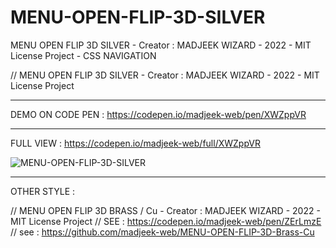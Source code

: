 # MENU-OPEN-FLIP-3D-SILVER
MENU OPEN FLIP 3D SILVER - Creator : MADJEEK WIZARD - 2022 - MIT License Project - CSS NAVIGATION

// MENU OPEN FLIP 3D SILVER - Creator : MADJEEK WIZARD - 2022 - MIT License Project
_____________

DEMO ON CODE PEN  : https://codepen.io/madjeek-web/pen/XWZppVR
______________

FULL VIEW : https://codepen.io/madjeek-web/full/XWZppVR

![MENU-OPEN-FLIP-3D-SILVER](https://user-images.githubusercontent.com/83957788/168563587-fe6cfc39-d9d7-4ab6-984f-25ca4f10f9ca.jpg)

____

OTHER STYLE :

// MENU OPEN FLIP 3D BRASS / Cu - Creator : MADJEEK WIZARD - 2022 - MIT License Project // SEE : https://codepen.io/madjeek-web/pen/ZErLmzE // see : https://github.com/madjeek-web/MENU-OPEN-FLIP-3D-Brass-Cu

